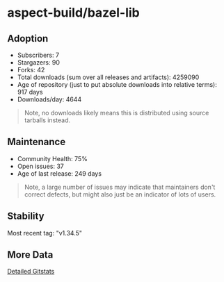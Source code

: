 # aspect-build/bazel-lib

## Adoption

- Subscribers: 7
- Stargazers: 90
- Forks: 42
- Total downloads (sum over all releases and artifacts): 4259090
- Age of repository (just to put absolute downloads into relative terms): 917 days
- Downloads/day: 4644

> Note, no downloads likely means this is distributed using source tarballs instead.

## Maintenance

- Community Health: 75%
- Open issues: 37
- Age of last release: 249 days

> Note, a large number of issues may indicate that maintainers don't correct defects, but might also
> just be an indicator of lots of users.

## Stability

Most recent tag: "v1.34.5"

## More Data

[Detailed Gitstats](/bazel-catalog/gitstats/aspect-build/bazel-lib)


